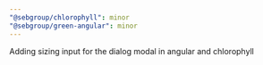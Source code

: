 ```yaml
---
"@sebgroup/chlorophyll": minor
"@sebgroup/green-angular": minor
---
```


Adding sizing input for the dialog modal in angular and chlorophyll
